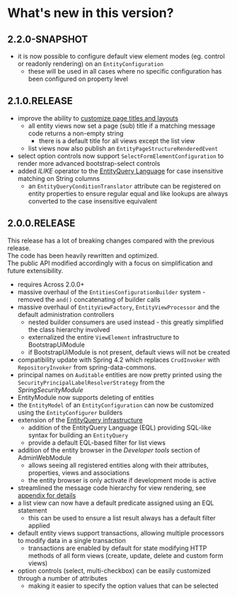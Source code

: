 # What's new in this version?

## 2.2.0-SNAPSHOT

* it is now possible to configure default view element modes \(eg. control or readonly rendering\) on an `EntityConfiguration`
  * these will be used in all cases where no specific configuration has been configured on property level

## 2.1.0.RELEASE

* improve the ability to [customize page titles and layouts](/customizing-entity-views.md)
  * all entity views now set a page \(sub\) title if a matching message code returns a non-empty string
    * there is a default title for all views except the list view
  * list views now also publish an `EntityPageStructureRenderedEvent`
* select option controls now support `SelectFormElementConfiguration` to render more advanced bootstrap-select controls
* added _ILIKE_ operator to the [EntityQuery Language](/entityquery-infrastructure.md) for case insensitive matching on String columns
  * an `EntityQueryConditionTranslator` attribute can be registered on entity properties to ensure regular equal and like lookups are always converted to the case insensitive equivalent

## 2.0.0.RELEASE

This release has a lot of breaking changes compared with the previous release.  
The code has been heavily rewritten and optimized.  
The public API modified accordingly with a focus on simplification and future extensibility.

* requires Across 2.0.0+
* massive overhaul of the `EntitiesConfigurationBuilder` system - removed the `and()` concatenating of builder calls
* massive overhaul of `EntityViewFactory`, `EntityViewProcessor` and the default administration controllers
  * nested builder consumers are used instead - this greatly simplified the class hierarchy involved
  * externalized the entire `ViewElement` infrastructure to BootstrapUiModule
  * if BootstrapUiModule is not present, default views will not be created
* compatibility update with Spring 4.2 which replaces `CrudInvoker` with `RepositoryInvoker` from spring-data-commons.
* principal names on `Auditable` entities are now pretty printed using the `SecurityPrincipalLabelResolverStrategy` from the _SpringSecurityModule_
* EntityModule now supports deleting of entities
* the `EntityModel` of an `EntityConfiguration` can now be customized using the `EntityConfigurer` builders
* extension of the [EntityQuery infrastructure](/entityquery-infrastructure.md)
  * addition of the EntityQuery Language \(EQL\) providing SQL-like syntax for building an `EntityQuery`
  * provide a default EQL-based filter for list views
* addition of the entity browser in the _Developer tools_ section of AdminWebModule
  * allows seeing all registered entities along with their attributes, properties, views and associations
  * the entity browser is only activate if development mode is active
* streamlined the message code hierarchy for view rendering, see [appendix for details](/appendix/message-codes.md)
* a list view can now have a default predicate assigned using an EQL statement
  * this can be used to ensure a list result always has a default filter applied
* default entity views support transactions, allowing multiple processors to modify data in a single transaction
  * transactions are enabled by default for state modifying HTTP methods of all form views \(create, update, delete and custom form views\)
* option controls \(select, multi-checkbox\) can be easily customized through a number of attributes
  * making it easier to specify the option values that can be selected




